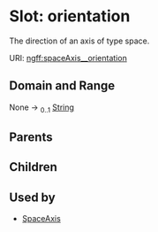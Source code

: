 
# Slot: orientation

The direction of an axis of type space.

URI: [ngff:spaceAxis__orientation](https://w3id.org/ome/ngff/spaceAxis__orientation)


## Domain and Range

None &#8594;  <sub>0..1</sub> [String](types/String.md)

## Parents


## Children


## Used by

 * [SpaceAxis](SpaceAxis.md)
